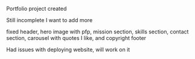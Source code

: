 Portfolio project created

Still incomplete I want to add more

fixed header,
 hero image with pfp,
 mission section, 
 skills section,
 contact section,
 carousel with quotes I like,
 and copyright footer

Had issues with deploying website, will work on it
